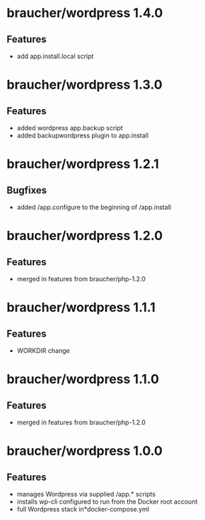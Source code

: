 
# braucher/wordpress 1.4.0

## Features
* add app.install.local script

# braucher/wordpress 1.3.0

## Features
* added wordpress app.backup script
* added backupwordpress plugin to app.install

# braucher/wordpress 1.2.1

## Bugfixes
* added /app.configure to the beginning of /app.install

# braucher/wordpress 1.2.0

## Features
* merged in features from braucher/php-1.2.0

# braucher/wordpress 1.1.1

## Features
* WORKDIR change

# braucher/wordpress 1.1.0

## Features
* merged in features from braucher/php-1.2.0

# braucher/wordpress 1.0.0

## Features
* manages Wordpress via supplied /app.* scripts
* installs wp-cli configured to run from the Docker root account
* full Wordpress stack in*docker-compose.yml
